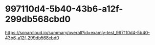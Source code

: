 # 997110d4-5b40-43b6-a12f-299db568cbd0
https://sonarcloud.io/summary/overall?id=examly-test_997110d4-5b40-43b6-a12f-299db568cbd0
